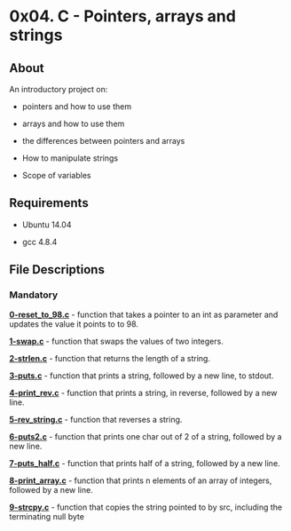 # 0x04. C - Pointers, arrays and strings

## About

An introductory project on:

- pointers and how to use them

- arrays and how to use them

- the differences between pointers and arrays

- How to manipulate strings

- Scope of variables

## Requirements

- Ubuntu 14.04

- gcc 4.8.4

## File Descriptions

### Mandatory

**[0-reset_to_98.c](0-reset_to_98.c)** - function that takes a pointer to an int as parameter and updates the value it points to to 98.



**[1-swap.c](1-swap.c)** - function that swaps the values of two integers.



**[2-strlen.c](2-strlen.c)** - function that returns the length of a string.



**[3-puts.c](3-puts.c)** - function that prints a string, followed by a new line, to stdout.



**[4-print_rev.c](4-print_rev.c)** - function that prints a string, in reverse, followed by a new line.



**[5-rev_string.c](5-rev_string.c)** - function that reverses a string.



**[6-puts2.c](6-puts2.c)** - function that prints one char out of 2 of a string, followed by a new line.



**[7-puts_half.c](7-puts_half.c)** - function that prints half of a string, followed by a new line.



**[8-print_array.c](8-print_array.c)** - function that prints n elements of an array of integers, followed by a new line.



**[9-strcpy.c](9-strcpy.c)** - function that copies the string pointed to by src, including the terminating null byte 
